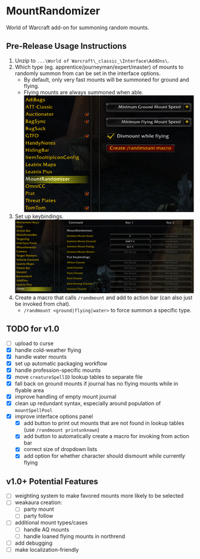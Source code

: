 # MountRandomizer
World of Warcraft add-on for summoning random mounts.

## Pre-Release Usage Instructions

1.  Unzip to `...\World of Warcraft\_classic_\Interface\AddOns\`.
1.  Which type (eg. apprentice/journeyman/expert/master) of mounts to randomly summon from can be
    set in the interface options.
    -   By default, only very fast mounts will be summoned for ground and flying.
    -   Flying mounts are always summoned when able.
    ![interface options](img/interface_options.png)
1.  Set up keybindings.
    ![keybindings](img/keybindings.png)
1.  Create a macro that calls `/randmount` and add to action bar (can also just be invoked from
    chat).
    -   `/randmount <ground|flying|water>` to force summon a specific type.

## TODO for v1.0

- [ ] upload to curse
- [x] handle cold-weather flying
- [x] handle water mounts
- [x] set up automatic packaging workflow
- [x] handle profession-specific mounts
- [x] move `creatureSpellID` lookup tables to separate file
- [x] fall back on ground mounts if journal has no flying mounts while in flyable area
- [x] improve handling of empty mount journal
- [x] clean up redundant syntax, especially around population of `mountSpellPool`
- [x] improve interface options panel
    - [x] add button to print out mounts that are not found in lookup tables (use
          `/randmount printunknown`)
    - [x] add button to automatically create a macro for invoking from action bar
    - [x] correct size of dropdown lists
    - [x] add option for whether character should dismount while currently flying

## v1.0+ Potential Features

- [ ] weighting system to make favored mounts more likely to be selected
- [ ] weakaura creation:
    - [ ] party mount
    - [ ] party follow
- [ ] additional mount types/cases
    - [ ] handle AQ mounts
    - [ ] handle loaned flying mounts in northrend
- [ ] add debugging
- [ ] make localization-friendly